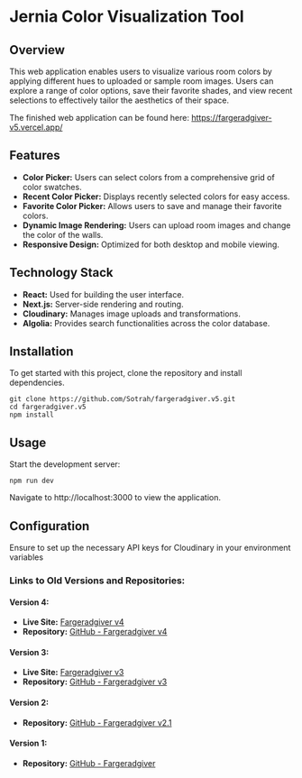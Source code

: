 # Jernia Color Visualization Tool

## Overview
This web application enables users to visualize various room colors by applying different hues to uploaded or 
sample room images. Users can explore a range of color options, save their favorite shades, and view recent 
selections to effectively tailor the aesthetics of their space.

The finished web application can be found here: https://fargeradgiver-v5.vercel.app/

## Features
- **Color Picker:** Users can select colors from a comprehensive grid of color swatches.
- **Recent Color Picker:** Displays recently selected colors for easy access.
- **Favorite Color Picker:** Allows users to save and manage their favorite colors.
- **Dynamic Image Rendering:** Users can upload room images and change the color of the walls.
- **Responsive Design:** Optimized for both desktop and mobile viewing.

## Technology Stack
- **React:** Used for building the user interface.
- **Next.js:** Server-side rendering and routing.
- **Cloudinary:** Manages image uploads and transformations.
- **Algolia:** Provides search functionalities across the color database.

## Installation
To get started with this project, clone the repository and install dependencies.

```
git clone https://github.com/Sotrah/fargeradgiver.v5.git
cd fargeradgiver.v5
npm install
```
  
## Usage
Start the development server:
```
npm run dev
```
Navigate to http://localhost:3000 to view the application.  

## Configuration
Ensure to set up the necessary API keys for Cloudinary in your environment variables




### Links to Old Versions and Repositories:
#### Version 4:
- **Live Site:** [Fargeradgiver v4](https://fargeradgiver-v4.vercel.app/)
- **Repository:** [GitHub - Fargeradgiver v4](https://github.com/Sotrah/fargeradgiver.v4)

#### Version 3:
- **Live Site:** [Fargeradgiver v3](https://fargeradgiver-v3.vercel.app/)
- **Repository:** [GitHub - Fargeradgiver v3](https://github.com/Sotrah/fargeradgiver.v3)

#### Version 2:
- **Repository:** [GitHub - Fargeradgiver v2.1](https://github.com/Sotrah/fargeradgiver.v2.1)

#### Version 1:
- **Repository:** [GitHub - Fargeradgiver](https://github.com/Sotrah/Fargeradgiver)

